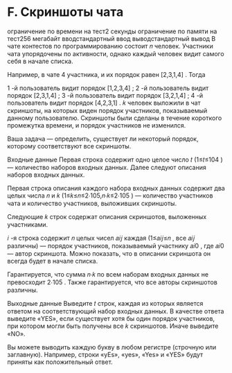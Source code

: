 # F. Скриншоты чата
ограничение по времени на тест2 секунды
ограничение по памяти на тест256 мегабайт
вводстандартный ввод
выводстандартный вывод
В чате контестов по программированию состоит 𝑛
человек. Участники чата упорядочены по активности, однако каждый человек видит самого себя в начале списка.

Например, в чате 4
участника, и их порядок равен [2,3,1,4]
. Тогда

1
-й пользователь видит порядок [1,2,3,4]
;
2
-й пользователь видит порядок [2,3,1,4]
;
3
-й пользователь видит порядок [3,2,1,4]
;
4
-й пользователь видит порядок [4,2,3,1]
.
𝑘
человек выложили в чат скриншоты, на которых виден порядок участников, показываемый данному пользователю. Скриншоты были сделаны в течение короткого промежутка времени, и порядок участников не изменился.

Ваша задача — определить, существует ли некоторый порядок, которому соответствуют все скриншоты.

Входные данные
Первая строка содержит одно целое число 𝑡
(1≤𝑡≤104
) — количество наборов входных данных. Далее следуют описания наборов входных данных.

Первая строка описания каждого набора входных данных содержит два целых числа 𝑛
и 𝑘
(1≤𝑘≤𝑛≤2⋅105,𝑛⋅𝑘≤2⋅105
) — количество участников чата и количество участников, выложивших скриншоты.

Следующие 𝑘
строк содержат описания скриншотов, выложенных участниками.

𝑖
-я строка содержит 𝑛
целых чисел 𝑎𝑖𝑗
каждая (1≤𝑎𝑖𝑗≤𝑛
, все 𝑎𝑖𝑗
различны) — порядок участников, показываемый участнику 𝑎𝑖0
, где 𝑎𝑖0
— автор скриншота. Можно показать, что в описании скриншота он всегда будет в начале списка.

Гарантируется, что сумма 𝑛⋅𝑘
по всем наборам входных данных не превосходит 2⋅105
. Также гарантируется, что все авторы скриншотов различны.

Выходные данные
Выведите 𝑡
строк, каждая из которых является ответом на соответствующий набор входных данных. В качестве ответа выведите «YES», если существует хотя бы один порядок участников, при котором могли быть получены все 𝑘
скриншотов. Иначе выведите «NO».

Вы можете выводить каждую букву в любом регистре (строчную или заглавную). Например, строки «yEs», «yes», «Yes» и «YES» будут приняты как положительный ответ.
